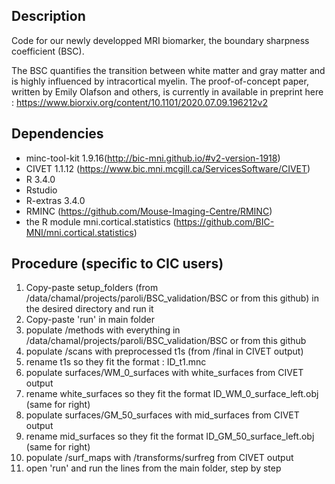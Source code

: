 ## Description
Code for our newly developped MRI biomarker, the boundary sharpness coefficient (BSC).

The BSC quantifies the transition between white matter and gray matter and is highly influenced by intracortical myelin.
The proof-of-concept paper, written by Emily Olafson and others, is currently in available in preprint here : https://www.biorxiv.org/content/10.1101/2020.07.09.196212v2

## Dependencies
- minc-tool-kit 1.9.16(http://bic-mni.github.io/#v2-version-1918)
- CIVET 1.1.12 (https://www.bic.mni.mcgill.ca/ServicesSoftware/CIVET)
- R 3.4.0
- Rstudio
- R-extras 3.4.0
- RMINC (https://github.com/Mouse-Imaging-Centre/RMINC)
- the R module mni.cortical.statistics (https://github.com/BIC-MNI/mni.cortical.statistics)

## Procedure (specific to CIC users)
 
1. Copy-paste setup_folders (from /data/chamal/projects/paroli/BSC_validation/BSC or from this github) in the desired directory and run it
2. Copy-paste 'run' in main folder
3. populate /methods with everything in /data/chamal/projects/paroli/BSC_validation/BSC or from this github
4. populate /scans with preprocessed t1s (from /final in CIVET output)
5. rename t1s so they fit the format : ID_t1.mnc
6. populate surfaces/WM_0_surfaces with white_surfaces from CIVET output
7. rename white_surfaces so they fit the format ID_WM_0_surface_left.obj (same for right)
8. populate surfaces/GM_50_surfaces with mid_surfaces from CIVET output
9. rename mid_surfaces so they fit the format ID_GM_50_surface_left.obj (same for right)
10. populate /surf_maps with /transforms/surfreg from CIVET output
11. open 'run' and run the lines from the main folder, step by step
